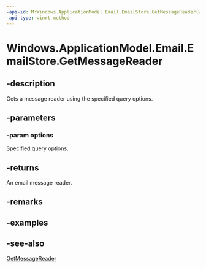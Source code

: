 ```yaml
---
-api-id: M:Windows.ApplicationModel.Email.EmailStore.GetMessageReader(Windows.ApplicationModel.Email.EmailQueryOptions)
-api-type: winrt method
---
```


<!-- Method syntax
public Windows.ApplicationModel.Email.EmailMessageReader GetMessageReader(Windows.ApplicationModel.Email.EmailQueryOptions options)
-->

# Windows.ApplicationModel.Email.EmailStore.GetMessageReader

## -description
Gets a message reader using the specified query options.

## -parameters
### -param options
Specified query options.

## -returns
An email message reader.

## -remarks

## -examples

## -see-also
[GetMessageReader](emailstore_getmessagereader_1198599356.md)